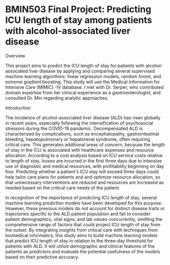 # BMIN503 Final Project: Predicting ICU length of stay among patients with alcohol-associated liver disease

Overview

This project aims to predict the ICU length of stay for patients with alcohol-associated liver disease by applying and comparing several supervised machine learning algorithms: linear regression models, random forest, and extreme gradient boosting. This study will use the Medical Information for Intensive Care (MIMIC) -IV database. I met with Dr. Serper, who contributed domain expertise from her clinical experience as a gastroenterologist, and consulted Dr. Min regarding analytic approaches. 

Introduction

The incidence of alcohol-associated liver disease (ALD) has risen globally in recent years, especially following the intensification of psychosocial stressors during the COVID-19 pandemic. Decompensated ALD is characterized by complications, such as encephalopathy, gastrointestinal bleeding, hepatopulmonary or hepatorenal syndrome, often requiring critical care. This generates additional areas of concern, because the length of stay in the ICU is associated with healthcare expenses and resource allocation. According to a cost analysis based on ICU service costs relative to length of stay, losses are incurred in the first three days due to intensive use of diagnostic and medical resources, with profitability beginning on day four. Predicting whether a patient's ICU stay will exceed three days could help tailor care plans for patients and and optimize resource allocation, so that unnecessary interventions are reduced and resources are increased as needed based on the critical care needs of the patient.

In recognition of the importance of predicting ICU length of stay, several machine learning prediction models have been developed for this purpose. However, these previous models do not account for distinct disease traits or trajectories specific to the ALD patient population and fail to consider patient demographics, vital signs, and lab values concurrently, omitting the comprehensive range of factors that could project ICU length of stay from the outset. By integrating insights from critical care with techniques from biomedical informatics, this study aims to build machine learning models that predict ICU length of stay in relation to the three-day threshold for patients with ALD. It will utilize demographic and clinical features of the patients as predictors and evaluate the potential usefulness of the models based on their predictive accuracy.